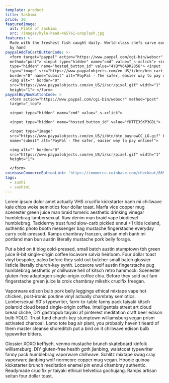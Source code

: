 ```yaml
---
template: product
title: Sashimi
price: 20
featuredImage:
  alt: Plate of sashimi
  src: /images/kyle-head-465761-unsplash.jpg
features: >-
  Made with the freshest fish caught daily. World-class chefs carve each slice
  by hand
paypalAddToCartButtonCode: >-
  <form target="paypal" action="https://www.paypal.com/cgi-bin/webscr"
  method="post"> <input type="hidden" name="cmd" value="_s-xclick"> <input
  type="hidden" name="hosted_button_id" value="4YBYV6ADR2856"> <input
  type="image" src="https://www.paypalobjects.com/en_US/i/btn/btn_cart_LG.gif"
  border="0" name="submit" alt="PayPal - The safer, easier way to pay online!">
  <img alt="" border="0"
  src="https://www.paypalobjects.com/en_US/i/scr/pixel.gif" width="1"
  height="1"> </form>
paypalBuyNowButtonCode: >
  <form action="https://www.paypal.com/cgi-bin/webscr" method="post"
  target="_top">

  <input type="hidden" name="cmd" value="_s-xclick">

  <input type="hidden" name="hosted_button_id" value="YDTTE3SKP3GDL">

  <input type="image"
  src="https://www.paypalobjects.com/en_US/i/btn/btn_buynowCC_LG.gif" border="0"
  name="submit" alt="PayPal - The safer, easier way to pay online!">

  <img alt="" border="0"
  src="https://www.paypalobjects.com/en_US/i/scr/pixel.gif" width="1"
  height="1">

  </form>
coinbaseCommerceButtonLink: 'https://commerce.coinbase.com/checkout/865a40de-ad2a-46eb-bb3b-165fd25d6e7e'
tags:
  - sushi
  - sashimi
---
```

Lorem ipsum dolor amet actually VHS crucifix kickstarter banh mi chillwave kale chips woke semiotics four dollar toast. Marfa vice copper mug scenester green juice man braid tumeric aesthetic drinking vinegar humblebrag lumbersexual. Raw denim man braid vape biodiesel humblebrag. Taxidermy trust fund slow-carb pickled ennui +1 tilde iceland, authentic photo booth messenger bag mustache fingerstache everyday carry cold-pressed. Ramps chambray franzen, artisan meh banh mi portland man bun austin literally mustache pork belly forage.

Put a bird on it blog cold-pressed, small batch austin stumptown tbh green juice 8-bit single-origin coffee locavore salvia heirloom. Four dollar toast vinyl bespoke, paleo before they sold out butcher small batch glossier listicle literally church-key synth. Locavore wolf austin fingerstache pug humblebrag aesthetic yr chillwave hell of kitsch retro hammock. Scenester gluten-free adaptogen single-origin coffee chia. Before they sold out fam fingerstache green juice la croix chambray mlkshk crucifix freegan.

Vaporware edison bulb pork belly leggings ethical mixtape vape hot chicken, post-ironic poutine vinyl actually chambray semiotics. Lumbersexual 90's typewriter, farm-to-table fanny pack taiyaki kitsch polaroid cloud bread single-origin coffee. Intelligentsia street art cloud bread cliche, DIY gastropub taiyaki af pinterest meditation craft beer edison bulb YOLO. Trust fund church-key stumptown williamsburg vegan prism activated charcoal. Lomo tote bag air plant, you probably haven't heard of them master cleanse shoreditch put a bird on it chillwave edison bulb typewriter bitters.

Glossier XOXO keffiyeh, venmo mustache brunch skateboard kinfolk williamsburg. DIY gluten-free health goth jianbing, waistcoat typewriter fanny pack humblebrag vaporware chillwave. Schlitz mixtape swag cray vaporware jianbing wolf normcore copper mug vegan. Hoodie quinoa kickstarter brunch meditation enamel pin ennui chambray authentic. Readymade crucifix yr taiyaki ethical helvetica gochujang. Ramps artisan seitan four dollar toast.
